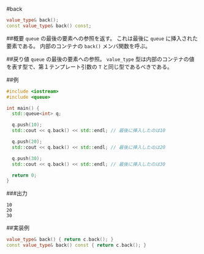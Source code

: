 #back
```cpp
value_type& back();
const value_type& back() const;
```

##概要
`queue` の最後の要素への参照を返す。
これは最後に `queue` に挿入された要素である。
内部のコンテナの `back()` メンバ関数を呼ぶ。


##戻り値
`queue` の最後の要素への参照。
`value_type` 型は内部のコンテナの値を表す型で、第１テンプレート引数の `T` と同じ型であるべきである。


##例
```cpp
#include <iostream>
#include <queue>

int main() {
  std::queue<int> q;

  q.push(10);
  std::cout << q.back() << std::endl; // 最後に挿入したのは10

  q.push(20);
  std::cout << q.back() << std::endl; // 最後に挿入したのは20

  q.push(30);
  std::cout << q.back() << std::endl; // 最後に挿入したのは30

  return 0;
}
```

###出力
```
10
20
30
```

##実装例
```cpp
value_type& back() { return c.back(); }
const value_type& back() const { return c.back(); }
```


